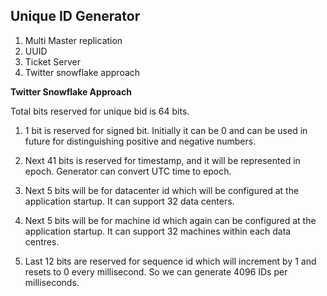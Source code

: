 ## Unique ID Generator

1. Multi Master replication
2. UUID
3. Ticket Server
4. Twitter snowflake approach

**Twitter Snowflake Approach**

Total bits reserved for unique bid is 64 bits.

1. 1 bit is reserved for signed bit. Initially it can be 0 and can be used in future for distinguishing positive and negative 
numbers.
   
2. Next 41 bits is reserved for timestamp, and it will be represented in epoch. Generator can
convert UTC time to epoch.

3. Next 5 bits will be for datacenter id which will be configured at the application startup. 
It can support 32 data centers.

4. Next 5 bits will be for machine id which again can be configured at the application startup.
It can support 32 machines within each data centres.
   
5. Last 12 bits are reserved for sequence id which will increment by 1 and resets to 0 every millisecond.
So we can generate 4096 IDs per milliseconds.

